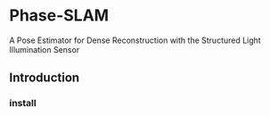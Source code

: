 # Phase-SLAM
A Pose Estimator for Dense Reconstruction with the Structured Light Illumination Sensor
## Introduction
### install
